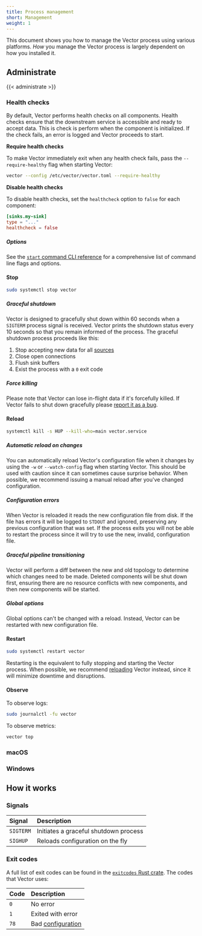 ```yaml
---
title: Process management
short: Management
weight: 1
---
```


This document shows you how to manage the Vector process using various platforms. *How* you manage the Vector process is largely dependent on how you installed it.

## Administrate

{{< administrate >}}

### Health checks

By default, Vector performs health checks on all components. Health checks ensure that the downstream service is accessible and ready to accept data. This is check is perform when the component is initialized. If the check fails, an error is logged and Vector proceeds to start.

**Require health checks**

To make Vector immediately exit when any health check fails, pass the `--require-healthy` flag when starting Vector:

```bash
vector --config /etc/vector/vector.toml --require-healthy
```

**Disable health checks**

To disable health checks, set the `healthcheck` option to `false` for each component:

```toml
[sinks.my-sink]
type = "..."
healthcheck = false
```

##### Options

See the [`start` command CLI reference][start] for a comprehensive list of command line flags and options.

#### Stop

```bash
sudo systemctl stop vector
```

##### Graceful shutdown

Vector is designed to gracefully shut down within 60 seconds when a `SIGTERM` process signal is received. Vector prints the shutdown status every 10 seconds so that you remain informed of the process. The graceful shutdown process proceeds like this:

1. Stop accepting new data for all [sources]
1. Close open connections
1. Flush sink buffers
1. Exist the process with a `0` exit code

##### Force killing

Please note that Vector can lose in-flight data if it's forcefully killed. If Vector fails to shut down gracefully please [report it as a bug][bug].

#### Reload

```bash
systemctl kill -s HUP --kill-who=main vector.service
```

##### Automatic reload on changes

You can automatically reload Vector's configuration file when it changes by using the `-w` or `--watch-config` flag when starting Vector. This should be used with caution since it can sometimes cause surprise behavior. When possible, we recommend issuing a manual reload after you've changed configuration.

##### Configuration errors

When Vector is reloaded it reads the new configuration file from disk. If the file has errors it will be logged to `STDOUT` and ignored, preserving any previous configuration that was set. If the process exits you will not be able to restart the process since it will try to use the new, invalid, configuration file.

##### Graceful pipeline transitioning

Vector will perform a diff between the new and old topology to determine which changes need to be made. Deleted components will be shut down first, ensuring there are no resource conflicts with new components, and then new components will be started.

##### Global options

Global options can't be changed with a reload. Instead, Vector can be restarted with new configuration file.

#### Restart

```bash
sudo systemctl restart vector
```

Restarting is the equivalent to fully stopping and starting the Vector process. When possible, we recommend [reloading](#reload) Vector instead, since it will minimize downtime and disruptions.

#### Observe

To observe logs:

```bash
sudo journalctl -fu vector
```

To observe metrics:

```bash
vector top
```

### macOS

### Windows

## How it works

### Signals

Signal | Description
:------|:-----------
`SIGTERM` | Initiates a graceful shutdown process
`SIGHUP` | Reloads configuration on the fly

### Exit codes

A full list of exit codes can be found in the [`exitcodes` Rust crate][exitcodes]. The codes that Vector uses:

Code | Description
:----|:-----------
`0` | No error
`1` | Exited with error
`78` | Bad [configuration]

[bug]: https://github.com/timberio/vector/issues/new?labels=type%3A+bug
[configuration]: /docs/reference/configuration
[exitcodes]: https://docs.rs/exitcode/latest/exitcode/#constants
[sources]: /docs/reference/configuration/sources
[start]: /docs/reference/cli/#start
